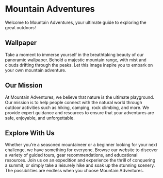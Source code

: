 <!--
Write me markdown content of website with wallpaper:

"A panoramic image of a mountain range, with mist and clouds drifting through the peaks."

The header of the page should not be copy of the text but rather a real content of the website which is using this wallpaper.
-->

<!--font:Poppins-->

# Mountain Adventures

Welcome to Mountain Adventures, your ultimate guide to exploring the great outdoors! 

## Wallpaper

Take a moment to immerse yourself in the breathtaking beauty of our panoramic wallpaper. Behold a majestic mountain range, with mist and clouds drifting through the peaks. Let this image inspire you to embark on your own mountain adventure.

## Our Mission

At Mountain Adventures, we believe that nature is the ultimate playground. Our mission is to help people connect with the natural world through outdoor activities such as hiking, camping, rock climbing, and more. We provide expert guidance and resources to ensure that your adventures are safe, enjoyable, and unforgettable.

## Explore With Us

Whether you're a seasoned mountaineer or a beginner looking for your next challenge, we have something for everyone. Browse our website to discover a variety of guided tours, gear recommendations, and educational resources. Join us on an expedition and experience the thrill of conquering a summit, or simply take a leisurely hike and soak up the stunning scenery. The possibilities are endless when you choose Mountain Adventures.

